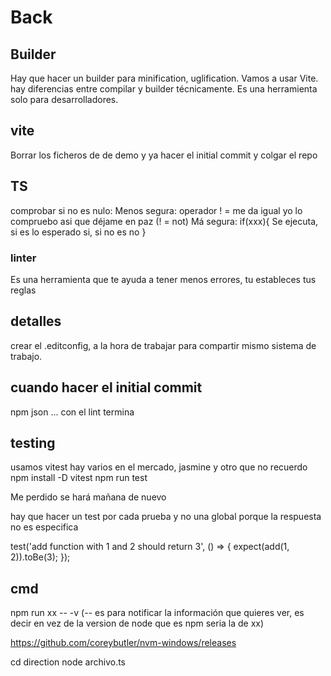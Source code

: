 # Back

## Builder

Hay que hacer un builder para minification, uglification.
Vamos a usar Vite.
hay diferencias entre compilar y builder técnicamente.
Es una herramienta solo para desarrolladores.

## vite

Borrar los ficheros de de demo y ya hacer el  initial commit y colgar el repo

## TS

comprobar si no es nulo:
    Menos segura: operador ! = me da igual yo lo compruebo asi que déjame en paz (! = not)
    Má segura: if(xxx){
                    Se ejecuta, si es lo esperado si, si no es no
                }
### linter

Es una herramienta que te ayuda a tener menos errores, tu estableces tus reglas

## detalles

crear el .editconfig, a la hora de trabajar para compartir mismo sistema de trabajo.

## cuando hacer el initial commit

npm json
...
con el lint termina

## testing

usamos vitest hay varios en el mercado, jasmine y otro que no recuerdo
npm install -D vitest
npm run test

Me perdido se hará mañana de nuevo

hay que hacer un test por cada prueba y no una global porque la respuesta no es especifica

test('add function with 1 and 2 should return 3', () => {
    expect(add(1, 2)).toBe(3);
    });

## cmd

npm run xx -- -v (-- es para notificar la información que quieres ver, es decir en vez de la version de node que es npm seria la de xx)

<https://github.com/coreybutler/nvm-windows/releases>

cd direction node archivo.ts
